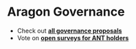 # Aragon Governance

- Check out [**all governance proposals**](https://github.com/aragon/governance/issues)
- Vote on [**open surveys for ANT holders**](https://http://survey.aragon.org)